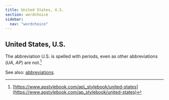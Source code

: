 ```yaml
---
title: United States, U.S.
section: wordchoice
sidebar:
  nav: "wordchoice"
---
```

## United States, U.S.

The abbreviation U.S. is spelled with periods, even as other abbreviations (_UA, AP_) are not.[^72]

See also: [abbreviations](../abbreviations-acronyms.md).

[^72]: [https://www.apstylebook.com/ap\_stylebook/united-states](https://www.apstylebook.com/ap_stylebook/united-states)
